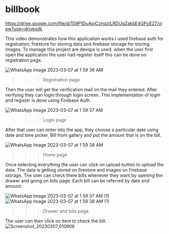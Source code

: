# billbook
https://drive.google.com/file/d/159P1DuApjCznqztLRDUgZakbE4GPcE27/view?usp=drivesdk

This video demonstrates how this application works.I used firebase auth for registration, firestore for storing data and firebase storage for storing images.
To manage this project are devops is used.
when the user first open the application the user had register itself this can be done on registration page.

![WhatsApp Image 2023-03-07 at 1 59 36 AM](https://user-images.githubusercontent.com/89389741/223223692-9bc2bd7c-0946-42df-aabe-65cbc87953c3.jpeg)
>>>Registration page



Then the user will get the verification mail on the mail they entered. After verifying they can login through login screen. This implementation of login and register is done using Firebase Auth.


![WhatsApp Image 2023-03-07 at 1 59 37 AM](https://user-images.githubusercontent.com/89389741/223223751-c2fe8013-c7ea-4aec-b7bb-ef193b315dd9.jpeg)
>>>Login page


After that user can enter into the app, they choose a particular date using date and time picker, Bill from gallery and put the amount that is on the bill.


![WhatsApp Image 2023-03-07 at 1 59 38 AM](https://user-images.githubusercontent.com/89389741/223223800-bc363a34-9836-44c4-a763-268183e5c29c.jpeg)
>>> Home page



Once selecting everything the user can click on upload button to upload the data. The data is getting stored on firestore and images on Firebase storage.
The user can check there bills whenever they want by opening the drawer and going on bills page. Each bill can be referred by date and amount.

![WhatsApp Image 2023-03-07 at 1 59 37 AM (1)](https://user-images.githubusercontent.com/89389741/223223882-60774e09-7380-41b0-884d-bfcdd2bf0bc1.jpeg)
![WhatsApp Image 2023-03-07 at 1 59 38 AM (1)](https://user-images.githubusercontent.com/89389741/223223902-48d300c1-7179-451c-8222-9c36a390643b.jpeg)

>>> Drawer and bills page


The user can then click on item to check the bill.
![Screenshot_20230307_010906](https://user-images.githubusercontent.com/89389741/223213287-bb090bdd-b611-42f7-ac96-8f4e5b0a91c1.jpg)
